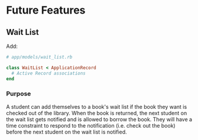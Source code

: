 # Future Features

## Wait List

Add:

```ruby
# app/models/wait_list.rb

class WaitList < ApplicationRecord
  # Active Record associations
end
```

### Purpose

A student can add themselves to a book's wait list if the book they want is checked out of the library. When the book is returned, the next student on the wait list gets notified and is allowed to borrow the book. They will have a time constraint to respond to the notification (i.e. check out the book) before the next student on the wait list is notified.
